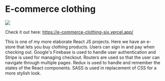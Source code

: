# E-commerce clothing

![](ecommerce_sample.gif)

Check it out here: https://e-commerce-clothing-six.vercel.app/

This is one of my more elaborate React JS projects. Here we have an e-store that lets you buy clothing products. Users can sign in and pay when checking out. Google's Firebase is used to handle user authentication and Stripe is used for managing checkout. Routers are used so that the user can navigate through multiple pages. Redux is used to handle and remember the states of the React components. SASS is used in replacement of CSS for a more stylish look.
